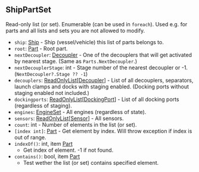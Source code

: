 ## ShipPartSet

Read-only list (or set). Enumerable (can be used in `foreach`).
Used e.g. for parts and all lists and sets you are not allowed to modify.

- `ship`: [Ship](../API/Ship.md) - Ship (vessel/vehicle) this list of parts belongs to.
- `root`: [Part](PartBase.md) - Root part.
- `nextDecoupler`: [Decoupler](Decoupler.md) - One of the decouplers that will get activated by nearest stage. (Same as `Parts.NextDecoupler`.)
- `nextDecouplerStage`: int - Stage number of the nearest decoupler or -1. (`NextDecoupler?.Stage ?? -1`)
- `decouplers`: [ReadOnlyList](../API/ReadOnlyList.1.md)\[[Decoupler](Decoupler.md)\] - List of all decouplers, separators, launch clamps and docks with staging enabled. (Docking ports without staging enabled not included.)
- `dockingports`: [ReadOnlyList](../API/ReadOnlyList.1.md)\[[DockingPort](DockingPort.md)\] - List of all docking ports (regardless of staging).
- `engines`: [EngineSet](EngineSet.md) - All engines (regardless of state).
- `sensors`: [ReadOnlyList](../API/ReadOnlyList.1.md)\[[Sensor](Sensor.md)\] - All sensors.
- `count`: int - Number of elements in the list (or set).
- `[index int]`: [Part](PartBase.md) - Get element by index. Will throw exception if index is out of range.
- `indexOf()`: int, item [Part](PartBase.md)
  - Get index of element. -1 if not found.
- `contains()`: bool, item [Part](PartBase.md)
  - Test wether the list (or set) contains specified element.
